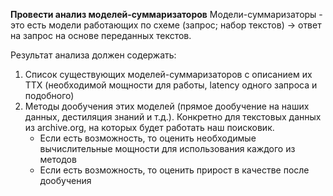 **Провести анализ моделей-суммаризаторов**
Модели-суммаризаторы - это есть модели работающих по схеме (запрос; набор текстов) $\to$ ответ на запрос на основе переданных текстов.


Результат анализа должен содержать:
1) Список существующих моделей-суммаризаторов с описанием их ТТХ (необходимой мощности для работы, latency одного запроса и подобного)
2) Методы дообучения этих моделей (прямое дообучение на наших данных, дестиляция знаний и т.д.). Конкретно для текстовых данных из archive.org, на которых будет работать наш поисковик.
   - Если есть возможность, то оценить необходимые вычислительные мощности для использования каждого из методов 
   - Если есть возможность, то оценить прирост в качестве после дообучения